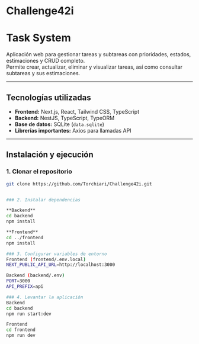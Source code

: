 # Challenge42i
# Task System

Aplicación web para gestionar tareas y subtareas con prioridades, estados, estimaciones y CRUD completo.  
Permite crear, actualizar, eliminar y visualizar tareas, así como consultar subtareas y sus estimaciones.

---

## Tecnologías utilizadas

- **Frontend:** Next.js, React, Tailwind CSS, TypeScript  
- **Backend:** NestJS, TypeScript, TypeORM  
- **Base de datos:** SQLite (`data.sqlite`)  
- **Librerías importantes:** Axios para llamadas API  

---

## Instalación y ejecución

### 1. Clonar el repositorio
```bash
git clone https://github.com/Torchiari/Challenge42i.git


### 2. Instalar dependencias

**Backend**
cd backend
npm install

**Frontend**
cd ../frontend
npm install

### 3. Configurar variables de entorno
Frontend (frontend/.env.local)
NEXT_PUBLIC_API_URL=http://localhost:3000

Backend (backend/.env)
PORT=3000
API_PREFIX=api

### 4. Levantar la aplicación
Backend
cd backend
npm run start:dev

Frontend
cd frontend
npm run dev
